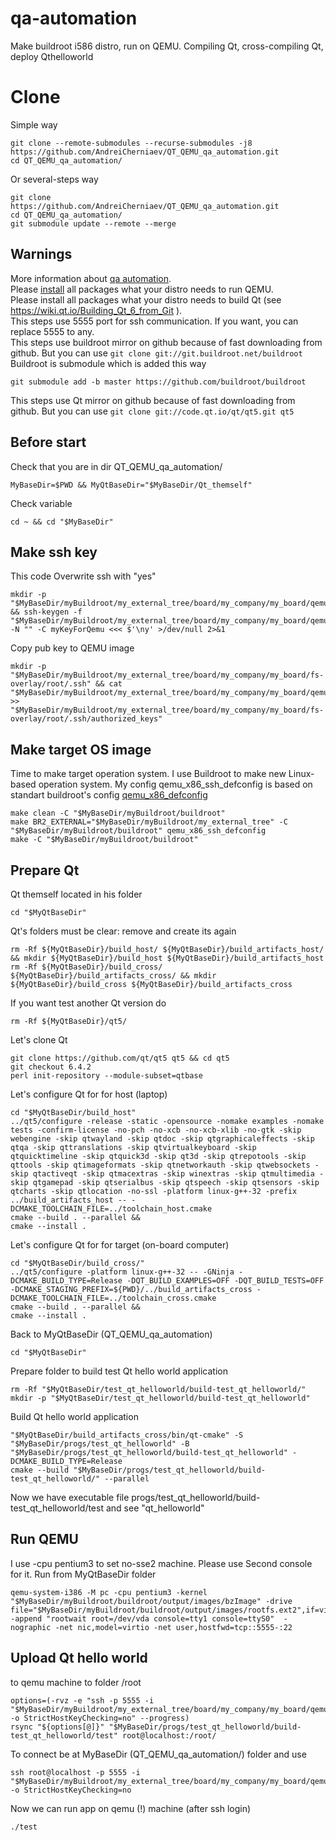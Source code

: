 # qa-automation
Make buildroot i586 distro, run on QEMU. Compiling Qt, cross-compiling Qt, deploy Qthelloworld

# Clone
Simple way
```
git clone --remote-submodules --recurse-submodules -j8 https://github.com/AndreiCherniaev/QT_QEMU_qa_automation.git
cd QT_QEMU_qa_automation/
```
Or several-steps way
```
git clone  https://github.com/AndreiCherniaev/QT_QEMU_qa_automation.git
cd QT_QEMU_qa_automation/
git submodule update --remote --merge
```

## Warnings
More information about [qa automation](https://habr.com/ru/post/520310/).  
Please [install](https://habr.com/ru/articles/735754/) all packages what your distro needs to run QEMU.  
Please install all packages what your distro needs to build Qt (see https://wiki.qt.io/Building_Qt_6_from_Git ).  
This steps use 5555 port for ssh communication. If you want, you can replace 5555 to any.  
This steps use buildroot mirror on github because of fast downloading from github. But you can use `git clone git://git.buildroot.net/buildroot`  
Buildroot is submodule which is added this way
```
git submodule add -b master https://github.com/buildroot/buildroot
```
This steps use Qt mirror on github because of fast downloading from github. But you can use `git clone git://code.qt.io/qt/qt5.git qt5`  

## Before start
Check that you are in dir QT_QEMU_qa_automation/
```
MyBaseDir=$PWD && MyQtBaseDir="$MyBaseDir/Qt_themself"
```

Check variable
```
cd ~ && cd "$MyBaseDir"
```

## Make ssh key
This code Overwrite ssh with "yes"
```
mkdir -p "$MyBaseDir/myBuildroot/my_external_tree/board/my_company/my_board/qemu_ssh_key" && ssh-keygen -f "$MyBaseDir/myBuildroot/my_external_tree/board/my_company/my_board/qemu_ssh_key/my_qemu_ssh_key" -N "" -C myKeyForQemu <<< $'\ny' >/dev/null 2>&1
```
Copy pub key to QEMU image
```
mkdir -p "$MyBaseDir/myBuildroot/my_external_tree/board/my_company/my_board/fs-overlay/root/.ssh" && cat "$MyBaseDir/myBuildroot/my_external_tree/board/my_company/my_board/qemu_ssh_key/my_qemu_ssh_key.pub" >> "$MyBaseDir/myBuildroot/my_external_tree/board/my_company/my_board/fs-overlay/root/.ssh/authorized_keys"
```

## Make target OS image
Time to make target operation system. I use Buildroot to make new Linux-based operation system. My config qemu_x86_ssh_defconfig is based on standart buildroot's config [qemu_x86_defconfig](https://github.com/buildroot/buildroot/blob/c0799123742eb9b60ca109c0ea0cb1728c22bf0a/configs/qemu_x86_defconfig)
```
make clean -C "$MyBaseDir/myBuildroot/buildroot"
make BR2_EXTERNAL="$MyBaseDir/myBuildroot/my_external_tree" -C "$MyBaseDir/myBuildroot/buildroot" qemu_x86_ssh_defconfig
make -C "$MyBaseDir/myBuildroot/buildroot"
```

## Prepare Qt
Qt themself located in his folder
```
cd "$MyQtBaseDir"
```

Qt's folders must be clear: remove and create its again
```
rm -Rf ${MyQtBaseDir}/build_host/ ${MyQtBaseDir}/build_artifacts_host/ && mkdir ${MyQtBaseDir}/build_host ${MyQtBaseDir}/build_artifacts_host
rm -Rf ${MyQtBaseDir}/build_cross/ ${MyQtBaseDir}/build_artifacts_cross/ && mkdir ${MyQtBaseDir}/build_cross ${MyQtBaseDir}/build_artifacts_cross
```

If you want test another Qt version do 
```
rm -Rf ${MyQtBaseDir}/qt5/
```
Let's clone Qt
```
git clone https://github.com/qt/qt5 qt5 && cd qt5
git checkout 6.4.2
perl init-repository --module-subset=qtbase
```

Let's configure Qt for for host (laptop)
```
cd "$MyQtBaseDir/build_host"
../qt5/configure -release -static -opensource -nomake examples -nomake tests -confirm-license -no-pch -no-xcb -no-xcb-xlib -no-gtk -skip webengine -skip qtwayland -skip qtdoc -skip qtgraphicaleffects -skip qtqa -skip qttranslations -skip qtvirtualkeyboard -skip qtquicktimeline -skip qtquick3d -skip qt3d -skip qtrepotools -skip qttools -skip qtimageformats -skip qtnetworkauth -skip qtwebsockets -skip qtactiveqt -skip qtmacextras -skip winextras -skip qtmultimedia -skip qtgamepad -skip qtserialbus -skip qtspeech -skip qtsensors -skip qtcharts -skip qtlocation -no-ssl -platform linux-g++-32 -prefix ../build_artifacts_host -- -DCMAKE_TOOLCHAIN_FILE=../toolchain_host.cmake
cmake --build . --parallel &&
cmake --install .
```

Let's configure Qt for for target (on-board computer)
```
cd "$MyQtBaseDir/build_cross/"
../qt5/configure -platform linux-g++-32 -- -GNinja -DCMAKE_BUILD_TYPE=Release -DQT_BUILD_EXAMPLES=OFF -DQT_BUILD_TESTS=OFF -DCMAKE_STAGING_PREFIX=${PWD}/../build_artifacts_cross -DCMAKE_TOOLCHAIN_FILE=../toolchain_cross.cmake
cmake --build . --parallel &&
cmake --install .
```

Back to MyQtBaseDir (QT_QEMU_qa_automation)
```
cd "$MyQtBaseDir"
```

Prepare folder to build test Qt hello world application
```
rm -Rf "$MyQtBaseDir/test_qt_helloworld/build-test_qt_helloworld/"
mkdir -p "$MyQtBaseDir/test_qt_helloworld/build-test_qt_helloworld"
```
Build Qt hello world application
```
"$MyQtBaseDir/build_artifacts_cross/bin/qt-cmake" -S "$MyBaseDir/progs/test_qt_helloworld" -B "$MyBaseDir/progs/test_qt_helloworld/build-test_qt_helloworld" -DCMAKE_BUILD_TYPE=Release
cmake --build "$MyBaseDir/progs/test_qt_helloworld/build-test_qt_helloworld/" --parallel
```
Now we have executable file progs/test_qt_helloworld/build-test_qt_helloworld/test and see "qt_helloworld"

## Run QEMU
I use -cpu pentium3 to set no-sse2 machine. Please use Second console for it. Run from MyQtBaseDir folder
```
qemu-system-i386 -M pc -cpu pentium3 -kernel "$MyBaseDir/myBuildroot/buildroot/output/images/bzImage" -drive file="$MyBaseDir/myBuildroot/buildroot/output/images/rootfs.ext2",if=virtio,format=raw -append "rootwait root=/dev/vda console=tty1 console=ttyS0"  -nographic -net nic,model=virtio -net user,hostfwd=tcp::5555-:22
```

## Upload Qt hello world 
to qemu machine to folder /root
```
options=(-rvz -e "ssh -p 5555 -i "$MyBaseDir/myBuildroot/my_external_tree/board/my_company/my_board/qemu_ssh_key/my_qemu_ssh_key" -o StrictHostKeyChecking=no" --progress)
rsync "${options[@]}" "$MyBaseDir/progs/test_qt_helloworld/build-test_qt_helloworld/test" root@localhost:/root/
```

To connect be at MyBaseDir (QT_QEMU_qa_automation/) folder and use
```
ssh root@localhost -p 5555 -i "$MyBaseDir/myBuildroot/my_external_tree/board/my_company/my_board/qemu_ssh_key/my_qemu_ssh_key" -o StrictHostKeyChecking=no
```

Now we can run app on qemu (!) machine (after ssh login)
```
./test
```
